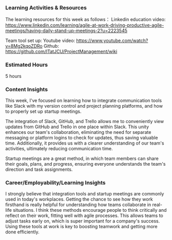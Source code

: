 ### Learning Activities & Resources
The learning resources for this week as follows：
Linkedin education video:
https://www.linkedin.com/learning/agile-at-work-driving-productive-agile-meetings/having-daily-stand-up-meetings-2?u=2223545

Team tool set up:
Youtube video: https://www.youtube.com/watch?v=8Mg2kqoZDRo
Github: https://github.com/ITatJCU/ProjectManagement/wiki


### Estimated Hours
5 hours

### Content Insights


This week, I've focused on learning how to integrate communication tools like Slack with my version control and project planning platforms, 
and how to properly set up startup meetings.

The integration of Slack, GitHub, and Trello allows me to conveniently view updates from GitHub and Trello in one place within Slack. 
This unity enhances our team's collaboration, eliminating the need for separate messaging or platform logins to check for updates, thus saving valuable time. Additionally, it provides us with a clearer understanding of our team's activities, ultimately reducing communication time. 

Startup meetings are a great method, in which team members can share their goals, plans, and progress, ensuring everyone understands the team's direction and task assignments.


### Career/Employability/Learning Insights

I strongly believe that integration tools and startup meetings are commonly used in today's workplaces. Getting the chance to see how they work firsthand is really helpful for understanding how teams collaborate in real-life situations. I think these methods encourage people to think critically and reflect on their work, fitting well with agile processes. This allows teams to adjust tasks early on, which is super important for a company's success. Using these tools at work is key to boosting teamwork and getting more done efficiently.



